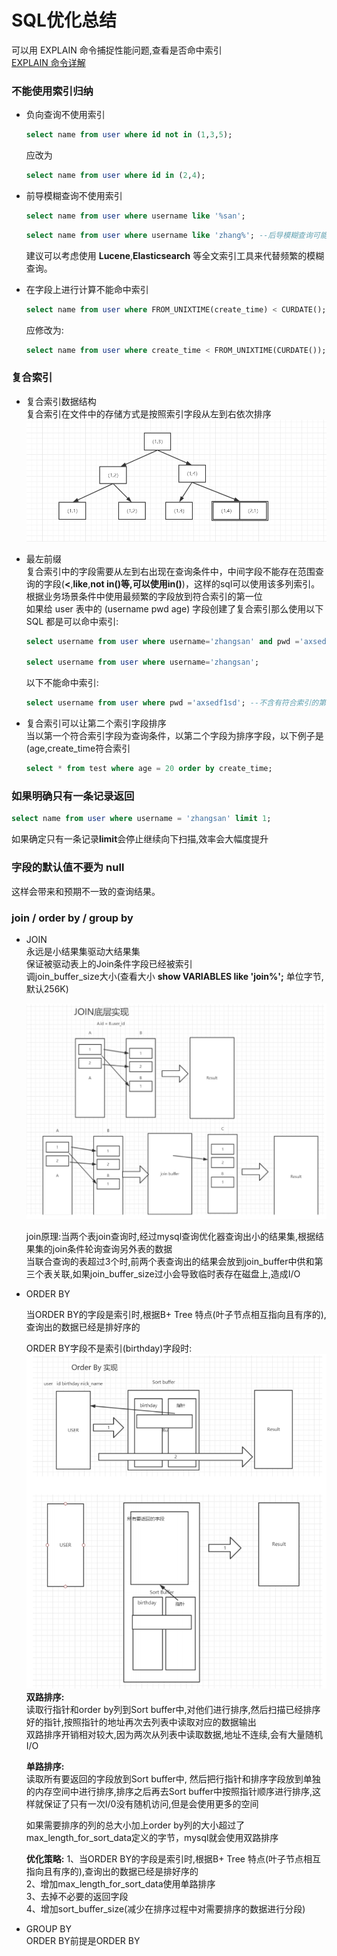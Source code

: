 # SQL优化总结
    
可以用 EXPLAIN 命令捕捉性能问题,查看是否命中索引  
[EXPLAIN 命令详解](https://www.cnblogs.com/gomysql/p/3720123.html)
### 不能使用索引归纳  
- 负向查询不使用索引  
  ```sql
  select name from user where id not in (1,3,5);
  ```
  应改为
  ```sql
  select name from user where id in (2,4);
  ```
- 前导模糊查询不使用索引
  ```sql
  select name from user where username like '%san';
  ```
  ```sql
  select name from user where username like 'zhang%'; --后导模糊查询可能会使用到索引
  ```
  建议可以考虑使用 **Lucene**,**Elasticsearch** 等全文索引工具来代替频繁的模糊查询。
    
- 在字段上进行计算不能命中索引  
    ```sql
    select name from user where FROM_UNIXTIME(create_time) < CURDATE();
    ```
    应修改为:
    ```sql
    select name from user where create_time < FROM_UNIXTIME(CURDATE());
    ```
### 复合索引
- 复合索引数据结构  
复合索引在文件中的存储方式是按照索引字段从左到右依次排序  
 ![](https://github.com/flushCoder/java-base_core/blob/master/picture/db/JointIndex.jpg)
 
    
- 最左前缀  
复合索引中的字段需要从左到右出现在查询条件中，中间字段不能存在范围查询的字段(**<**,**like**,**not in()**等,可以使用**in()**)，这样的sql可以使用该多列索引。  
根据业务场景条件中使用最频繁的字段放到符合索引的第一位  
如果给 user 表中的 (username pwd age) 字段创建了复合索引那么使用以下SQL 都是可以命中索引:
    ```sql
    select username from user where username='zhangsan' and pwd ='axsedf1sd' and age = 16; --顺序条件任意

    select username from user where username='zhangsan';
    ```
    以下不能命中索引:  
    ```sql
    select username from user where pwd ='axsedf1sd'; --不含有符合索引的第一个元素
    ```
- 复合索引可以让第二个索引字段排序  
当以第一个符合索引字段为查询条件，以第二个字段为排序字段，以下例子是(age,create_time符合索引
  ```sql
  select * from test where age = 20 order by create_time;
  ```
### 如果明确只有一条记录返回  
 ```sql
select name from user where username = 'zhangsan' limit 1;
 ```
   如果确定只有一条记录**limit**会停止继续向下扫描,效率会大幅度提升
 
### 字段的默认值不要为 null
   这样会带来和预期不一致的查询结果。
   
   
### join / order by / group by
- JOIN  
永远是小结果集驱动大结果集  
保证被驱动表上的Join条件字段已经被索引  
调join_buffer_size大小(查看大小 **show VARIABLES like 'join%';** 单位字节,默认256K)  

  ![](https://github.com/flushCoder/java-base_core/blob/master/picture/db/join_action.jpg)

  join原理:当两个表join查询时,经过mysql查询优化器查询出小的结果集,根据结果集的join条件轮询查询另外表的数据  
  当联合查询的表超过3个时,前两个表查询出的结果会放到join_buffer中供和第三个表关联,如果join_buffer_size过小会导致临时表存在磁盘上,造成I/O  
  
- ORDER BY  

  当ORDER BY的字段是索引时,根据B+ Tree 特点(叶子节点相互指向且有序的),查询出的数据已经是排好序的 

  ORDER BY字段不是索引(birthday)字段时:  
  ![](https://github.com/flushCoder/java-base_core/blob/master/picture/db/order_by_action.png)
  **双路排序:**  
  读取行指针和order by列到Sort buffer中,对他们进行排序,然后扫描已经排序好的指针,按照指针的地址再次去列表中读取对应的数据输出  
  双路排序开销相对较大,因为两次从列表中读取数据,地址不连续,会有大量随机I/O  
  
  **单路排序:**  
  读取所有要返回的字段放到Sort buffer中, 然后把行指针和排序字段放到单独的内存空间中进行排序,排序之后再去Sort buffer中按照指针顺序进行排序,这样就保证了只有一次I/0没有随机访问,但是会使用更多的空间  
  
  如果需要排序的列的总大小加上order by列的大小超过了 max_length_for_sort_data定义的字节，mysql就会使用双路排序
  
  **优化策略:**
  1、当ORDER BY的字段是索引时,根据B+ Tree 特点(叶子节点相互指向且有序的),查询出的数据已经是排好序的  
  2、增加max_length_for_sort_data使用单路排序  
  3、去掉不必要的返回字段  
  4、增加sort_buffer_size(减少在排序过程中对需要排序的数据进行分段)
  
- GROUP BY  
  ORDER BY前提是ORDER BY